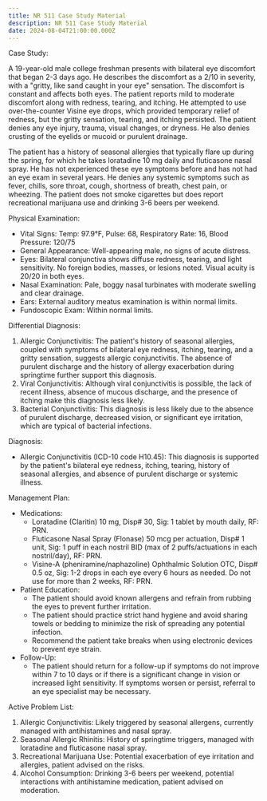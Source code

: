 ```yaml
---
title: NR 511 Case Study Material
description: NR 511 Case Study Material
date: 2024-08-04T21:00:00.000Z
---
```


Case Study:

A 19-year-old male college freshman presents with bilateral eye discomfort that began 2-3 days ago. He describes the discomfort as a 2/10 in severity, with a "gritty, like sand caught in your eye" sensation. The discomfort is constant and affects both eyes. The patient reports mild to moderate discomfort along with redness, tearing, and itching. He attempted to use over-the-counter Visine eye drops, which provided temporary relief of redness, but the gritty sensation, tearing, and itching persisted. The patient denies any eye injury, trauma, visual changes, or dryness. He also denies crusting of the eyelids or mucoid or purulent drainage.

The patient has a history of seasonal allergies that typically flare up during the spring, for which he takes loratadine 10 mg daily and fluticasone nasal spray. He has not experienced these eye symptoms before and has not had an eye exam in several years. He denies any systemic symptoms such as fever, chills, sore throat, cough, shortness of breath, chest pain, or wheezing. The patient does not smoke cigarettes but does report recreational marijuana use and drinking 3-6 beers per weekend.

Physical Examination:

* Vital Signs: Temp: 97.9°F, Pulse: 68, Respiratory Rate: 16, Blood Pressure: 120/75
* General Appearance: Well-appearing male, no signs of acute distress.
* Eyes: Bilateral conjunctiva shows diffuse redness, tearing, and light sensitivity. No foreign bodies, masses, or lesions noted. Visual acuity is 20/20 in both eyes.
* Nasal Examination: Pale, boggy nasal turbinates with moderate swelling and clear drainage.
* Ears: External auditory meatus examination is within normal limits.
* Fundoscopic Exam: Within normal limits.

Differential Diagnosis:

1. Allergic Conjunctivitis: The patient's history of seasonal allergies, coupled with symptoms of bilateral eye redness, itching, tearing, and a gritty sensation, suggests allergic conjunctivitis. The absence of purulent discharge and the history of allergy exacerbation during springtime further support this diagnosis.
2. Viral Conjunctivitis: Although viral conjunctivitis is possible, the lack of recent illness, absence of mucous discharge, and the presence of itching make this diagnosis less likely.
3. Bacterial Conjunctivitis: This diagnosis is less likely due to the absence of purulent discharge, decreased vision, or significant eye irritation, which are typical of bacterial infections.

Diagnosis:

* Allergic Conjunctivitis (ICD-10 code H10.45): This diagnosis is supported by the patient's bilateral eye redness, itching, tearing, history of seasonal allergies, and absence of purulent discharge or systemic illness.

Management Plan:

* Medications:
  * Loratadine (Claritin) 10 mg, Disp# 30, Sig: 1 tablet by mouth daily, RF: PRN.
  * Fluticasone Nasal Spray (Flonase) 50 mcg per actuation, Disp# 1 unit, Sig: 1 puff in each nostril BID (max of 2 puffs/actuations in each nostril/day), RF: PRN.
  * Visine-A (pheniramine/naphazoline) Ophthalmic Solution OTC, Disp# 0.5 oz, Sig: 1-2 drops in each eye every 6 hours as needed. Do not use for more than 2 weeks, RF: PRN.
* Patient Education:
  * The patient should avoid known allergens and refrain from rubbing the eyes to prevent further irritation.
  * The patient should practice strict hand hygiene and avoid sharing towels or bedding to minimize the risk of spreading any potential infection.
  * Recommend the patient take breaks when using electronic devices to prevent eye strain.
* Follow-Up:
  * The patient should return for a follow-up if symptoms do not improve within 7 to 10 days or if there is a significant change in vision or increased light sensitivity. If symptoms worsen or persist, referral to an eye specialist may be necessary.

Active Problem List:

1. Allergic Conjunctivitis: Likely triggered by seasonal allergens, currently managed with antihistamines and nasal spray.
2. Seasonal Allergic Rhinitis: History of springtime triggers, managed with loratadine and fluticasone nasal spray.
3. Recreational Marijuana Use: Potential exacerbation of eye irritation and allergies, patient advised on the risks.
4. Alcohol Consumption: Drinking 3-6 beers per weekend, potential interactions with antihistamine medication, patient advised on moderation.
